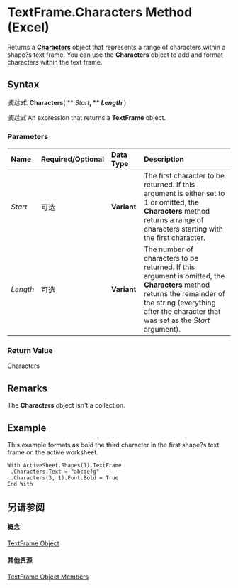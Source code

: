 
# TextFrame.Characters Method (Excel)

Returns a  **[Characters](128c9ee4-8ba3-6d22-ad0f-9f20be1e24af.md)** object that represents a range of characters within a shape?s text frame. You can use the **Characters** object to add and format characters within the text frame.


## Syntax

 _表达式_. **Characters**( ** _Start_**, ** _Length_** )

 _表达式_ An expression that returns a **TextFrame** object.


### Parameters



|**Name**|**Required/Optional**|**Data Type**|**Description**|
|:-----|:-----|:-----|:-----|
| _Start_|可选|**Variant**|The first character to be returned. If this argument is either set to 1 or omitted, the  **Characters** method returns a range of characters starting with the first character.|
| _Length_|可选|**Variant**|The number of characters to be returned. If this argument is omitted, the  **Characters** method returns the remainder of the string (everything after the character that was set as the _Start_ argument).|

### Return Value

Characters


## Remarks

The  **Characters** object isn't a collection.


## Example

This example formats as bold the third character in the first shape?s text frame on the active worksheet.


```
With ActiveSheet.Shapes(1).TextFrame 
 .Characters.Text = "abcdefg" 
 .Characters(3, 1).Font.Bold = True 
End With
```


## 另请参阅


#### 概念


[TextFrame Object](4a6d2201-84b8-d83a-cc13-703da047815e.md)
#### 其他资源


[TextFrame Object Members](http://msdn.microsoft.com/library/299ac22a-bf3d-11ca-90e8-a05d52a760d4%28Office.15%29.aspx)